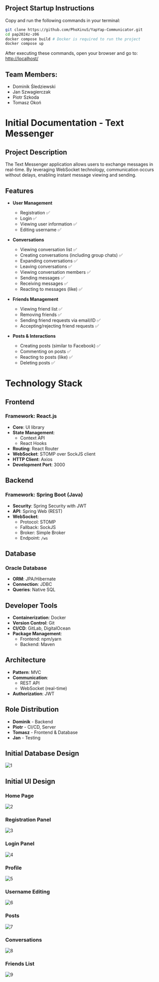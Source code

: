 ## Project Startup Instructions

Copy and run the following commands in your terminal:

```bash
git clone https://github.com/PhoXinuS/YapYap-Communicator.git
cd pap2024z-z06
docker compose build # Docker is required to run the project
docker compose up
```
After executing these commands, open your browser and go to: [http://localhost/](http://localhost/)

## Team Members:
-   Dominik Śledziewski  
-   Jan Szwagierczak  
-   Piotr Szkoda  
-   Tomasz Okoń  

# Initial Documentation - Text Messenger

## Project Description  
The Text Messenger application allows users to exchange messages in real-time. By leveraging WebSocket technology, communication occurs without delays, enabling instant message viewing and sending.

## Features  
- **User Management**  
  - Registration ✅  
  - Login ✅  
  - Viewing user information ✅  
  - Editing username ✅  

- **Conversations**  
  - Viewing conversation list ✅  
  - Creating conversations (including group chats) ✅  
  - Expanding conversations ✅  
  - Leaving conversations ✅  
  - Viewing conversation members ✅  
  - Sending messages ✅  
  - Receiving messages ✅  
  - Reacting to messages (like) ✅  

- **Friends Management**  
  - Viewing friend list ✅  
  - Removing friends ✅  
  - Sending friend requests via email/ID ✅  
  - Accepting/rejecting friend requests ✅  

- **Posts & Interactions**  
  - Creating posts (similar to Facebook) ✅  
  - Commenting on posts ✅  
  - Reacting to posts (like) ✅  
  - Deleting posts ✅  

# Technology Stack  

## Frontend  
### Framework: React.js  
- **Core**: UI library  
- **State Management**:  
  - Context API  
  - React Hooks  
- **Routing**: React Router  
- **WebSocket**: STOMP over SockJS client  
- **HTTP Client**: Axios  
- **Development Port**: 3000  

## Backend  
### Framework: Spring Boot (Java)  
- **Security**: Spring Security with JWT  
- **API**: Spring Web (REST)  
- **WebSocket**:  
  - Protocol: STOMP  
  - Fallback: SockJS  
  - Broker: Simple Broker  
  - Endpoint: `/ws`  

## Database  
### Oracle Database  
- **ORM**: JPA/Hibernate  
- **Connection**: JDBC  
- **Queries**: Native SQL  

## Developer Tools  
- **Containerization**: Docker  
- **Version Control**: Git  
- **CI/CD**: GitLab, DigitalOcean  
- **Package Management**:  
  - Frontend: npm/yarn  
  - Backend: Maven  

## Architecture  
- **Pattern**: MVC  
- **Communication**:  
  - REST API  
  - WebSocket (real-time)  
- **Authorization**: JWT  

## Role Distribution  
- **Dominik** - Backend  
- **Piotr** - CI/CD, Server  
- **Tomasz** - Frontend & Database  
- **Jan** - Testing  

## Initial Database Design  

![1](DB/Schemat.png)  

## Initial UI Design  

### Home Page  
![2](UI/1.png)  

### Registration Panel  
![3](UI/2.png)  

### Login Panel  
![4](UI/3.png)  

### Profile  
![5](UI/5.png)  

### Username Editing  
![6](UI/6.png)  

### Posts  
![7](UI/7.png)  

### Conversations  
![8](UI/8.png)  

### Friends List  
![9](UI/9.png)  

